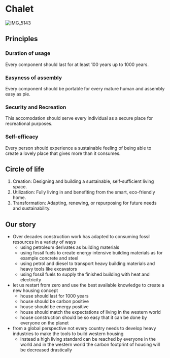 # Chalet

![IMG_5143](https://github.com/user-attachments/assets/8c63dfef-b072-4daf-b936-ec778f790b79)

## Principles

### Duration of usage
Every component should last for at least 100 years up to 1000 years.


### Easyness of assembly
Every component should be portable for every mature human and assembly easy as pie.


### Security and Recreation
This accomodation should serve every individual as a secure place for recreational purposes.


### Self-efficacy
Every person should experience a sustainable feeling of being able to create a lovely place that gives more than it consumes.

## Circle of life
1. Creation: Designing and building a sustainable, self-sufficient living space.
2. Utilization: Fully living in and benefiting from the smart, eco-friendly home.
3. Transformation: Adapting, renewing, or repurposing for future needs and sustainability.

## Our story

* Over decades construction work has adapted to consuming fossil resources in a variety of ways
  * using petroleum derivates as building materials
  * using fossil fuels to create energy intensive building materials as for example concrete and steel
  * using petrol and diesel to transport heavy building materials and heavy tools like excavators
  * using fossil fuels to supply the finished building with heat and electricity
* let us restart from zero and use the best available knowledge to create a new housing concept
  * house should last for 1000 years
  * house should be carbon positive
  * house should be energy positive
  * house should match the expectations of living in the western world
  * house construction should be so easy that it can be done by everyone on the planet
* from a global perspective not every country needs to develop heavy industries to make the tools to build western housing
  * instead a high living standard can be reached by everyone in the world and in the western world the carbon footprint of housing will be decreased drastically
